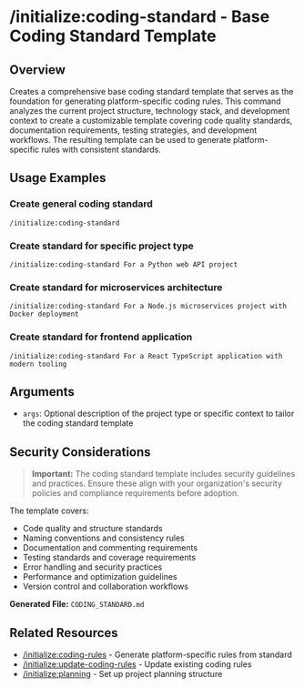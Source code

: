 # /initialize:coding-standard - Base Coding Standard Template

## Overview

Creates a comprehensive base coding standard template that serves as the foundation for generating platform-specific coding rules. This command analyzes the current project structure, technology stack, and development context to create a customizable template covering code quality standards, documentation requirements, testing strategies, and development workflows. The resulting template can be used to generate platform-specific rules with consistent standards.

## Usage Examples

### Create general coding standard
```qwen
/initialize:coding-standard
```

### Create standard for specific project type
```qwen
/initialize:coding-standard For a Python web API project
```

### Create standard for microservices architecture
```qwen
/initialize:coding-standard For a Node.js microservices project with Docker deployment
```

### Create standard for frontend application
```qwen
/initialize:coding-standard For a React TypeScript application with modern tooling
```

## Arguments

- `args`: Optional description of the project type or specific context to tailor the coding standard template

## Security Considerations

> **Important:** The coding standard template includes security guidelines and practices. Ensure these align with your organization's security policies and compliance requirements before adoption.

The template covers:
- Code quality and structure standards
- Naming conventions and consistency rules
- Documentation and commenting requirements
- Testing standards and coverage requirements
- Error handling and security practices
- Performance and optimization guidelines
- Version control and collaboration workflows

**Generated File:** `CODING_STANDARD.md`

## Related Resources

- [/initialize:coding-rules](coding-rules.md) - Generate platform-specific rules from standard
- [/initialize:update-coding-rules](update-coding-rules.md) - Update existing coding rules
- [/initialize:planning](planning.md) - Set up project planning structure